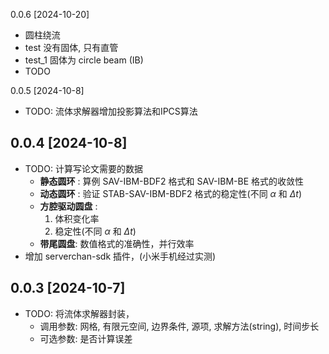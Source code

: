 0.0.6 [2024-10-20]
- 圆柱绕流
- test 没有固体, 只有直管
- test_1 固体为 circle beam (IB)
- TODO 

0.0.5 [2024-10-8]
- TODO: 流体求解器增加投影算法和IPCS算法

0.0.4 [2024-10-8]
------
- TODO: 计算写论文需要的数据
   - **静态圆环** : 算例 SAV-IBM-BDF2 格式和 SAV-IBM-BE 格式的收敛性
   - **动态圆环** : 验证 STAB-SAV-IBM-BDF2 格式的稳定性(不同 $\alpha$ 和 $\Delta t$)
   - **方腔驱动圆盘** : 
     1. 体积变化率
     2. 稳定性(不同 $\alpha$ 和 $\Delta t$)
   - **带尾圆盘**: 数值格式的准确性，并行效率
- 增加 serverchan-sdk 插件，(小米手机经过实测)

0.0.3 [2024-10-7]
------
- TODO: 将流体求解器封装，
   - 调用参数: 网格, 有限元空间, 边界条件, 源项, 求解方法(string), 时间步长
   - 可选参数: 是否计算误差



